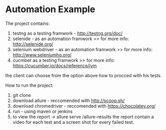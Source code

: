 # Automation Example
The project contains:
1. testng as a testing framwork -  http://testng.org/doc/
2. selenide - as an automation framwork >> for more info: http://selenide.org/
3. selenium webdriver  - as an automation framwork >> for more info: http://www.seleniumhq.org/
4. cucmber as a testing framwork >> for more info: https://cucumber.io/docs/reference/jvm

the client can choose from the option above how to procced with his tests.

How to run the project:
1. git clone
2. download allure - reccomended with http://scoop.sh/
3. download chromedriver - reccomended with https://chocolatey.org/
3. run - using maven or jenkins 
4. to view the report -> allure serve <projectdir>/allure-results 
  the report contain a video for each test and a screen shot for every failed test.
